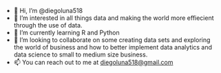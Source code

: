 - 👋 Hi, I’m @diegoluna518
- 👀 I’m interested in all things data and making the world more effiecient through the use of data. 
- 🌱 I’m currently learning R  and Python
- 💞️ I’m looking to collaborate on some creating data sets and exploring the world of business and how to better implement data analytics and data science to small to medium size business. 
- 📫 You can reach out to me at diegoluna518@gmail.com 

<!---
diegoluna518/diegoluna518 is a ✨ special ✨ repository because its `README.md` (this file) appears on your GitHub profile.
You can click the Preview link to take a look at your changes.
--->
